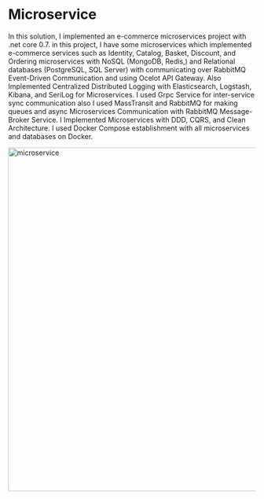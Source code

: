 # Microservice


In this solution, I implemented an e-commerce microservices project with .net core 0.7.
in this project, I have some microservices which implemented e-commerce services such as Identity, Catalog, Basket, Discount, and Ordering microservices with NoSQL (MongoDB, Redis,) and Relational databases (PostgreSQL, SQL Server) with communicating over RabbitMQ Event-Driven Communication and using Ocelot API Gateway.
Also Implemented Centralized Distributed Logging with  Elasticsearch, Logstash, Kibana, and SeriLog for Microservices.
I used Grpc Service for inter-service sync communication also I used MassTransit and RabbitMQ for making queues and
async Microservices Communication with RabbitMQ Message-Broker Service.
I Implemented Microservices with DDD, CQRS, and Clean Architecture.
I used Docker Compose establishment with all microservices and databases on Docker.


<img width="700" alt="microservice" src="https://github.com/sayyar-source/Microservices/assets/34911292/ae986a8d-41e8-4849-b55c-2b9e2ee9c457">
